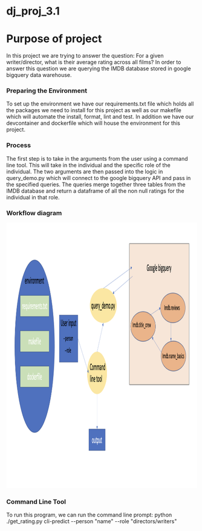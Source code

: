 # dj_proj_3.1

# Purpose of project

In this project we are trying to answer the question: For a given writer/director, what is their average rating across all films? In order to answer this question we are querying the IMDB database stored in google bigquery data warehouse. 

### Preparing the Environment

To set up the environment we have our requirements.txt file which holds all the packages we need to install for this project as well as our makefile which will automate the install, format, lint and test. In addition we have our devcontainer and dockerfile which will house the environment for this project. 

### Process

The first step is to take in the arguments from the user using a command line tool. This will take in the individual and the specific role of the individual. The two arguments are then passed into the logic in query_demo.py which will connect to the google bigquery API and pass in the specified queries. The queries merge together three tables from the IMDB database and return a dataframe of all the non null ratings for the individual in that role.


### Workflow diagram

<img width="1000" img height="700" alt="proj1_diagram" src="Screen Shot 2022-11-06 at 7.53.57 PM.png">

### Command Line Tool

To run this program, we can run the command line prompt: 
python ./get_rating.py cli-predict --person "name" --role "directors/writers" 
